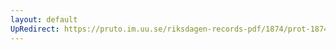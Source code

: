 ```yaml
---
layout: default
UpRedirect: https://pruto.im.uu.se/riksdagen-records-pdf/1874/prot-1874--ak--314/prot-1874--ak--314_029.pdf
---
```

